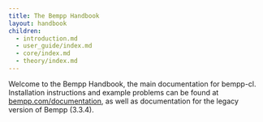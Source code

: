 ```yaml
---
title: The Bempp Handbook
layout: handbook
children:
  - introduction.md
  - user_guide/index.md
  - core/index.md
  - theory/index.md
---
```


Welcome to the Bempp Handbook, the main documentation for bempp-cl.
Installation instructions and example problems can be found at
[bempp.com/documentation](https://bempp.com/documentation), as well as documentation
for the legacy version of Bempp (3.3.4).
